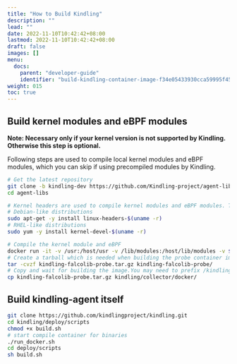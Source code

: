 ```yaml
---
title: "How to Build Kindling"
description: ""
lead: ""
date: 2022-11-10T10:42:42+08:00
lastmod: 2022-11-10T10:42:42+08:00
draft: false
images: []
menu:
  docs:
    parent: "developer-guide"
    identifier: "build-kindling-container-image-f34e05433930cca59995f456a1303144"
weight: 015
toc: true
---
```


## Build kernel modules and eBPF modules
**Note: Necessary only if your kernel version is not supported by Kindling. Otherwise this step is optional.**

Following steps are used to compile local kernel modules and eBPF modules, which you can skip if using precompiled modules by Kindling.


```bash
# Get the latest repository
git clone -b kindling-dev https://github.com/Kindling-project/agent-libs
cd agent-libs

# Kernel headers are used to compile kernel modules and eBPF modules. The version of kernel headers must match the runtime. Warning: The command might not work with some kernel, or install kernel headers in another way. http://rpm.pbone.net is a choice to find RPMs for RHEL-like distributions.
# Debian-like distributions
sudo apt-get -y install linux-headers-$(uname -r)
# RHEL-like distributions
sudo yum -y install kernel-devel-$(uname -r)

# Compile the kernel module and eBPF
docker run -it -v /usr:/host/usr -v /lib/modules:/host/lib/modules -v $PWD:/source kindlingproject/kernel-builder:latest
# Create a tarball which is needed when building the probe container image
tar -cvzf kindling-falcolib-probe.tar.gz kindling-falcolib-probe/
# Copy and wait for building the image.You may need to prefix /kindling path with your own absolute path
cp kindling-falcolib-probe.tar.gz kindling/collector/docker/
```

## Build kindling-agent itself

```bash
git clone https://github.com/kindlingproject/kindling.git
cd kindling/deploy/scripts
chmod +x build.sh
# start compile container for binaries
./run_docker.sh
cd deploy/scripts
sh build.sh
```